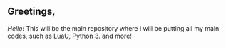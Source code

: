 ## Greetings, 


*Hello!* This will be the main repository where i will be putting all my main codes, such as LuaU, Python 3. and more!

